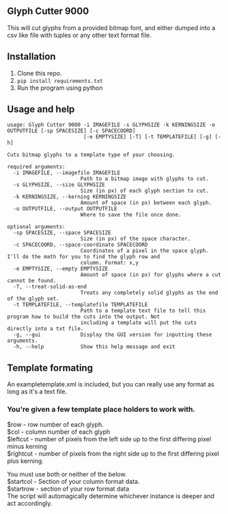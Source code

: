 ## Glyph Cutter 9000
This will cut glyphs from a provided bitmap font, and either dumped into a csv like file with tuples or any other text format file.

## Installation
1. Clone this repo.
2. `pip install requirements.txt`
3. Run the program using python

## Usage and help
```
usage: Glyph Cutter 9000 -i IMAGEFILE -s GLYPHSIZE -k KERNINGSIZE -o OUTPUTFILE [-sp SPACESIZE] [-c SPACECOORD]
                         [-e EMPTYSIZE] [-T] [-t TEMPLATEFILE] [-g] [-h]

Cuts bitmap glyphs to a template type of your choosing.

required arguments:
  -i IMAGEFILE, --imagefile IMAGEFILE
                        Path to a bitmap image with glyphs to cut.
  -s GLYPHSIZE, --size GLYPHSIZE
                        Size (in px) of each glyph section to cut.
  -k KERNINGSIZE, --kerning KERNINGSIZE
                        Amount of space (in px) between each glyph.
  -o OUTPUTFILE, --output OUTPUTFILE
                        Where to save the file once done.

optional arguments:
  -sp SPACESIZE, --space SPACESIZE
                        Size (in px) of the space character.
  -c SPACECOORD, --space-coordinate SPACECOORD
                        Coordinates of a pixel in the space glyph. I'll do the math for you to find the glyph row and
                        column. Format: x,y
  -e EMPTYSIZE, --empty EMPTYSIZE
                        Amount of space (in px) for glyphs where a cut cannot be found.
  -T, --treat-solid-as-end
                        Treats any completely solid glyphs as the end of the glyph set.
  -t TEMPLATEFILE, --templatefile TEMPLATEFILE
                        Path to a template text file to tell this program how to build the cuts into the output. Not
                        including a template will put the cuts directly into a txt file.
  -g, --gui             Display the GUI version for inputting these arguments.
  -h, --help            Show this help message and exit
```

## Template formating
An exampletemplate.xml is included, but you can really use any format as long as it's a text file.
### You're given a few template place holders to work with.
$row - row number of each glyph.  
$col - column number of each glyph  
$leftcut - number of pixels from the left side up to the first differing pixel minus kerning  
$rightcut - number of pixels from the right side up to the first differing pixel plus kerning.  
  
You must use both or neither of the below.  
$startcol - Section of your column format data.  
$startrow - section of your row format data  
The script will automagically determine whichever instance is deeper and act accordingly.